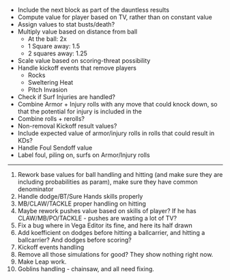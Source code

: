- Include the next block as part of the dauntless results
- Compute value for player based on TV, rather than on constant value
- Assign values to stat busts/death?
- Multiply value based on distance from ball
  - At the ball: 2x
  - 1 Square away: 1.5
  - 2 squares away: 1.25
- Scale value based on scoring-threat possibility
- Handle kickoff events that remove players
  - Rocks
  - Sweltering Heat
  - Pitch Invasion
- Check if Surf Injuries are handled?
- Combine Armor + Injury rolls with any move that could knock down, so that the potential for injury is included in the 
- Combine rolls + rerolls?
- Non-removal Kickoff result values?
- Include expected value of armor/injury rolls in rolls that could result in KDs?
- Handle Foul Sendoff value
- Label foul, piling on, surfs on Armor/Injury rolls


------------------------------------------------------------------------------------

1. Rework base values for ball handling and hitting (and make sure they are including probabilities as param), make sure they have common denominator
2. Handle dodge/BT/Sure Hands skills properly
3. MB/CLAW/TACKLE proper handling on hitting
4. Maybe rework pushes value based on skills of player? If he has CLAW/MB/PO/TACKLE - pushes are wasting a lot of TV?
5. Fix a bug where in Vega Editor its fine, and here its half drawn
6. Add koefficient on dodges before hitting a ballcarrier, and hitting a ballcarrier? And dodges before scoring?
7. Kickoff events handling
8. Remove all those simulations for good? They show nothing right now.
9. Make Leap work.
10. Goblins handling - chainsaw, and all need fixing.
